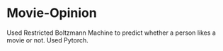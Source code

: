 # Movie-Opinion
Used Restricted Boltzmann Machine to predict whether a person likes a movie or not.
Used Pytorch.
